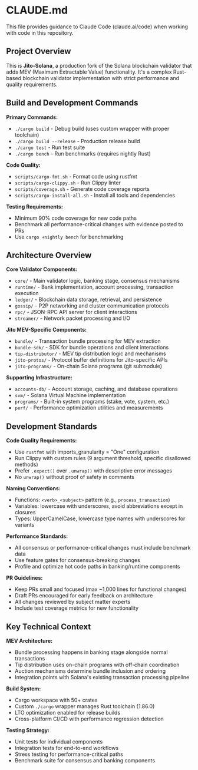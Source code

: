 # CLAUDE.md

This file provides guidance to Claude Code (claude.ai/code) when working with code in this repository.

## Project Overview

This is **Jito-Solana**, a production fork of the Solana blockchain validator that adds MEV (Maximum Extractable Value) functionality. It's a complex Rust-based blockchain validator implementation with strict performance and quality requirements.

## Build and Development Commands

**Primary Commands:**
- `./cargo build` - Debug build (uses custom wrapper with proper toolchain)
- `./cargo build --release` - Production release build  
- `./cargo test` - Run test suite
- `./cargo bench` - Run benchmarks (requires nightly Rust)

**Code Quality:**
- `scripts/cargo-fmt.sh` - Format code using rustfmt
- `scripts/cargo-clippy.sh` - Run Clippy linter
- `scripts/coverage.sh` - Generate code coverage reports
- `scripts/cargo-install-all.sh` - Install all tools and dependencies

**Testing Requirements:**
- Minimum 90% code coverage for new code paths
- Benchmark all performance-critical changes with evidence posted to PRs
- Use `cargo +nightly bench` for benchmarking

## Architecture Overview

**Core Validator Components:**
- `core/` - Main validator logic, banking stage, consensus mechanisms
- `runtime/` - Bank implementation, account processing, transaction execution
- `ledger/` - Blockchain data storage, retrieval, and persistence
- `gossip/` - P2P networking and cluster communication protocols
- `rpc/` - JSON-RPC API server for client interactions
- `streamer/` - Network packet processing and I/O

**Jito MEV-Specific Components:**
- `bundle/` - Transaction bundle processing for MEV extraction
- `bundle-sdk/` - SDK for bundle operations and client interactions
- `tip-distributor/` - MEV tip distribution logic and mechanisms
- `jito-protos/` - Protocol buffer definitions for Jito-specific APIs
- `jito-programs/` - On-chain Solana programs (git submodule)

**Supporting Infrastructure:**
- `accounts-db/` - Account storage, caching, and database operations
- `svm/` - Solana Virtual Machine implementation
- `programs/` - Built-in system programs (stake, vote, system, etc.)
- `perf/` - Performance optimization utilities and measurements

## Development Standards

**Code Quality Requirements:**
- Use `rustfmt` with imports_granularity = "One" configuration
- Run Clippy with custom rules (9 argument threshold, specific disallowed methods)
- Prefer `.expect()` over `.unwrap()` with descriptive error messages
- No `unwrap()` without proof of safety in comments

**Naming Conventions:**
- Functions: `<verb>_<subject>` pattern (e.g., `process_transaction`)
- Variables: lowercase with underscores, avoid abbreviations except in closures
- Types: UpperCamelCase, lowercase type names with underscores for variants

**Performance Standards:**
- All consensus or performance-critical changes must include benchmark data
- Use feature gates for consensus-breaking changes
- Profile and optimize hot code paths in banking/runtime components

**PR Guidelines:**
- Keep PRs small and focused (max ~1,000 lines for functional changes)
- Draft PRs encouraged for early feedback on architecture
- All changes reviewed by subject matter experts
- Include test coverage metrics for new functionality

## Key Technical Context

**MEV Architecture:**
- Bundle processing happens in banking stage alongside normal transactions
- Tip distribution uses on-chain programs with off-chain coordination
- Auction mechanisms determine bundle inclusion and ordering
- Integration points with Solana's existing transaction processing pipeline

**Build System:**
- Cargo workspace with 50+ crates
- Custom `./cargo` wrapper manages Rust toolchain (1.86.0)
- LTO optimization enabled for release builds
- Cross-platform CI/CD with performance regression detection

**Testing Strategy:**
- Unit tests for individual components
- Integration tests for end-to-end workflows
- Stress testing for performance-critical paths
- Benchmark suite for consensus and banking components